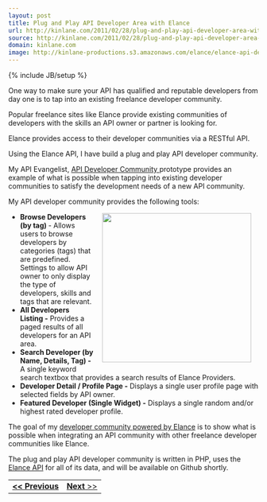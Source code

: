 ```yaml
---
layout: post
title: Plug and Play API Developer Area with Elance
url: http://kinlane.com/2011/02/28/plug-and-play-api-developer-area-with-elance/
source: http://kinlane.com/2011/02/28/plug-and-play-api-developer-area-with-elance/
domain: kinlane.com
image: http://kinlane-productions.s3.amazonaws.com/elance/elance-api-developer-area-screenshot.png
---
```

{% include JB/setup %}<p>One way to make sure your API has qualified and reputable developers from day one is to tap into an existing freelance developer community.<p></p>
Popular freelance sites like Elance provide existing communities of developers with the skills an API owner or partner is looking for.<p></p>
Elance provides access to their developer communities via a RESTful API.<p></p>
Using the Elance API, I have build a plug and play API developer community.<p></p>
My API Evangelist, <a title="Elance API Developer Community" href="http://elance.apievangelist.com/" target="_blank">API Developer Community </a>prototype provides an example of what is possible when tapping into existing developer communities to satisfy the development needs of a new API community.<p></p>
My API developer community provides the following tools:<img style="padding: 15px;" src="http://kinlane-productions.s3.amazonaws.com/elance/elance-api-developer-area-screenshot.png" alt="" width="300" align="right" />
<ul class="mainlist">
	<li><strong>Browse Developers (by tag) </strong>- Allows users to browse developers by categories (tags) that are predefined.  Settings to allow API owner to only display the type of developers, skills and tags that are relevant.</li>
	<li><strong>All Developers Listing -</strong> Provides a paged results of all developers for an API area.</li>
	<li><strong>Search Developer (by Name, Details, Tag) -</strong> A single keyword search textbox that provides a search results of Elance Providers.</li>
	<li><strong>Developer Detail / Profile Page -</strong> Displays a single user profile page with selected fields by API owner.</li>
	<li><strong>Featured Developer (Single Widget) -</strong> Displays a single random and/or highest rated developer profile.</li>
</ul>
The goal of my <a title="Elance API Developer Community" href="http://elance.apievangelist.com/" target="_blank">developer community powered by Elance</a> is to show what is possible when integrating an API community with other freelance developer communities like Elance.<p></p>
The plug and play API developer community is written in PHP, uses the <a title="Elance API" href="http://www.elance.com/p/api" target="_blank">Elance API</a> for all of its data, and will be available on Github shortly.
<table cellspacing="5" cellpadding="5" width="100%">
<tbody>
<tr>
<td align="left"><strong><strong><a title="Provide High Quality, Professional API Developers with Elance" href="http://www.kinlane.com/2011/02/provide-high-quality-professional-api-developers-with-elance/">&lt;&lt; Previous</a></strong>
</strong></td>
<td align="right"><a title="Use Elance Your API SDK and Code Samples" href="http://www.kinlane.com/2011/02/use-elance-your-api-sdk-and-code-samples/"><strong>Next</strong> &gt;&gt;</a></td>
</tr>
</tbody>
</table>
</p>
